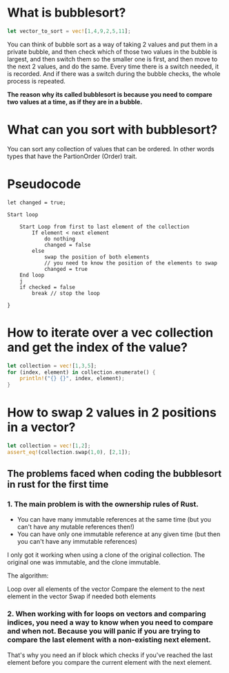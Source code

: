 

# What is bubblesort?

```rust 
let vector_to_sort = vec![1,4,9,2,5,11];
```

You can think of bubble sort as a way of taking 2 values and put them in a private bubble, and then check which of those two values in the bubble is largest, and then switch them so the smaller one is first, and then move to the next 2 values, and do the same. Every time there is a switch needed, it is recorded. And if there was a switch during the bubble checks, the whole process is repeated.

**The reason why its called bubblesort is because you need to compare two values at a time, as if they are in a bubble.**

# What can you sort with bubblesort?

You can sort any collection of values that can be ordered. In other words types that have the PartionOrder (Order) trait.


# Pseudocode

``` 
let changed = true; 

Start loop 

    Start Loop from first to last element of the collection
        If element < next element 
            do nothing
            changed = false
        else 
            swap the position of both elements
            // you need to know the position of the elements to swap
            changed = true
    End loop
    j
    if checked = false 
        break // stop the loop 

}

```

# How to iterate over a vec collection and get the index of the value?

```rust
let collection = vec![1,3,5];
for (index, element) in collection.enumerate() {
    println!("{} {}", index, element);
}
```

# How to swap 2 values in 2 positions in a vector?
```rust
let collection = vec![1,2];
assert_eq!(collection.swap(1,0), [2,1]);
```


## The problems faced when coding the bubblesort in rust for the first time

### 1. The main problem is with the ownership rules of Rust. 

- You can have many immutable references at the same time (but you can't have any mutable references then!) 
- You can have only one immutable reference at any given time (but then you can't have any immutable references)

I only got it working when using a clone of the original collection. The original one was immutable, and the clone immutable.

The algorithm:

Loop over all elements of the vector
Compare the element to the next element in the vector
Swap if needed both elements


### 2. When working with for loops on vectors and comparing indices, you need a way to know when you need to compare and when not. Because you will panic if you are trying to compare the last element with a non-existing next element.

That's why you need an if block which checks if you've reached the last element before you compare the current element with the next element.




